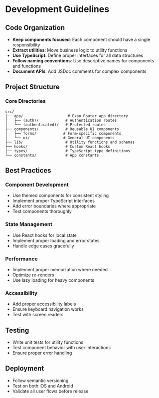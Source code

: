 # Development Guidelines

## Code Organization

- **Keep components focused**: Each component should have a single responsibility
- **Extract utilities**: Move business logic to utility functions
- **Use TypeScript**: Define proper interfaces for all data structures
- **Follow naming conventions**: Use descriptive names for components and functions
- **Document APIs**: Add JSDoc comments for complex components

## Project Structure

### Core Directories

```
src/
├── app/                    # Expo Router app directory
│   ├── (auth)/            # Authentication routes
│   └── (authenticated)/   # Protected routes
├── components/            # Reusable UI components
│   ├── forms/            # Form-specific components
│   └── ui/               # General UI components
├── lib/                   # Utility functions and schemas
├── hooks/                 # Custom React hooks
├── types/                 # TypeScript type definitions
└── constants/             # App constants
```

## Best Practices

### Component Development
- Use themed components for consistent styling
- Implement proper TypeScript interfaces
- Add error boundaries where appropriate
- Test components thoroughly

### State Management
- Use React hooks for local state
- Implement proper loading and error states
- Handle edge cases gracefully

### Performance
- Implement proper memoization where needed
- Optimize re-renders
- Use lazy loading for heavy components

### Accessibility
- Add proper accessibility labels
- Ensure keyboard navigation works
- Test with screen readers

## Testing

- Write unit tests for utility functions
- Test component behavior with user interactions
- Ensure proper error handling

## Deployment

- Follow semantic versioning
- Test on both iOS and Android
- Validate all user flows before release 